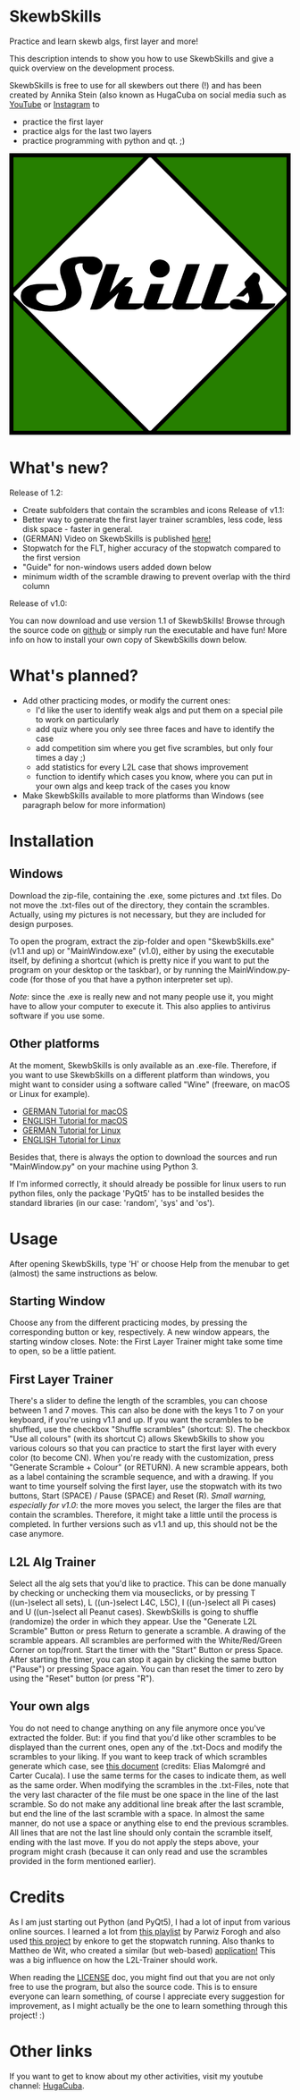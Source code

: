 # SkewbSkills
Practice and learn skewb algs, first layer and more!

This description intends to show you how to use SkewbSkills and give a quick 
overview on the development process.

SkewbSkills is free to use for all skewbers out there (!) and has been created 
by Annika Stein (also known as HugaCuba on social media such as 
[YouTube](https://www.youtube.com/channel/UCbqOLjnPUxAvBx2GB3tTZAw) or 
[Instagram](https://www.instagram.com/hugacuba/) to
+ practice the first layer
+ practice algs for the last two layers
+ practice programming with python and qt. ;)

![SkewbSkills Logo](logogreen.png)

# What's new?
Release of 1.2:
+ Create subfolders that contain the scrambles and icons
Release of v1.1:
+ Better way to generate the first layer trainer scrambles, less code, less 
disk space - faster in general.
+ (GERMAN) Video on SkewbSkills is published 
[here!](https://youtu.be/qSO3zM_-us4)
+ Stopwatch for the FLT, higher accuracy of the stopwatch compared to the 
first version
+ "Guide" for non-windows users added down below
+ minimum width of the scramble drawing to prevent overlap with the third 
column

Release of v1.0:

You can now download and use version 1.1 of SkewbSkills! Browse through 
the source code on [github](https://github.com/AnnikaStein/SkewbSkills) or 
simply run the executable and have fun! More info on how to install your 
own copy of SkewbSkills down below.

# What's planned?
+ Add other practicing modes, or modify the current ones:
   + I'd like the user to identify weak algs and put them on a special pile 
   to work on particularly
   + add quiz where you only see three faces and have to identify the case
   + add competition sim where you get five scrambles, but only four times 
   a day ;)
   + add statistics for every L2L case that shows improvement
   + function to identify which cases you know, where you can put in your 
   own algs and keep track of the cases you know
+ Make SkewbSkills available to more platforms than Windows (see paragraph 
below for more information)

# Installation
## Windows
Download the zip-file, containing the .exe, some pictures and .txt files. 
Do not move the .txt-files out of the directory, they contain the scrambles.
Actually, using my pictures is not necessary, but they are included for 
design purposes.

To open the program, extract the zip-folder and open "SkewbSkills.exe" 
(v1.1 and up) or "MainWindow.exe" (v1.0), either by using the executable 
itself, by defining a shortcut (which is pretty nice if you want to put the 
program on your desktop or the taskbar), or by running the MainWindow.py-code 
(for those of you that have a python interpreter set up).

*Note*: since the .exe is really new and not many people use it, you might 
have to allow your computer to execute it. This also applies to antivirus 
software if you use some.

## Other platforms

At the moment, SkewbSkills is only available as an .exe-file. Therefore, 
if you want to use SkewbSkills on a different platform than windows, you 
might want to consider using a software called "Wine" (freeware, on macOS 
or Linux for example). 

+ [GERMAN Tutorial for macOS](https://www.youtube.com/watch?v=rINx-ojfZSU)
+ [ENGLISH Tutorial for macOS](https://www.youtube.com/watch?v=Bz-nI4LW2Jw)
+ [GERMAN Tutorial for Linux](https://www.youtube.com/watch?v=Q8vpGNje67k)
+ [ENGLISH Tutorial for Linux](https://www.youtube.com/watch?v=lI09QLkqZiE)

Besides that, there is always the option to download the sources and run 
"MainWindow.py" on your machine using Python 3.

If I'm informed correctly, it should already be possible for linux users to 
run python files, only the package 'PyQt5' has to be installed besides the 
standard libraries (in our case: 'random', 'sys' and 'os').

# Usage
After opening SkewbSkills, type 'H' or choose Help from the menubar to get 
(almost) the same instructions as below.
## Starting Window
Choose any from the different practicing modes, by pressing the corresponding 
button or key, respectively. A new window appears, the starting window closes. 
Note: the First Layer Trainer might take some time to open, so be a little 
patient.

## First Layer Trainer
There's a slider to define the length of the scrambles, you can choose 
between 1 and 7 moves. This can also be done with the keys 1 to 7 on your 
keyboard, if you're using v1.1 and up. If you want the scrambles to be 
shuffled, use the checkbox "Shuffle scrambles" (shortcut: S). 
The checkbox "Use all colours" (with its shortcut C)
allows SkewbSkills to show you various colours so that you can practice to 
start the first layer with every color (to become CN). 
When you're ready with the customization, press "Generate Scramble + Colour" 
(or RETURN). A new scramble appears, both as a label containing the scramble 
sequence, and with a drawing.
If you want to time yourself solving the first layer, use the stopwatch with
its two buttons, Start (SPACE) / Pause (SPACE) and Reset (R).
*Small warning, especially for v1.0*: the more moves you select, the larger 
the files are that contain the scrambles. Therefore, it might take a little 
until the process is completed. In further versions such as v1.1 and up, this 
should not be the case anymore.

## L2L Alg Trainer
Select all the alg sets that you'd like to practice. This can be done manually
by checking or unchecking them via mouseclicks, or by pressing T ((un-)select
all sets), L ((un-)select L4C, L5C), I ((un-)select all Pi cases) and U 
((un-)select all Peanut cases).
SkewbSkills is going to shuffle (randomize) the order in which they appear.
Use the "Generate L2L Scramble" Button or press Return to generate a scramble. 
A drawing of the scramble appears. All scrambles are performed with the 
White/Red/Green Corner on top/front. Start the timer with the "Start" Button 
or press Space. After starting the timer, you can stop it again by clicking 
the same button ("Pause") or pressing Space again. You can than reset the 
timer to zero by using the "Reset" button (or press "R").

## Your own algs
You do not need to change anything on any file anymore once you've extracted 
the folder. But: if you find that you'd like other scrambles to be displayed 
than the current ones, open any of the .txt-Docs and modify the scrambles to 
your liking. If you want to keep track of which scrambles generate which case, 
see [this document](https://docs.google.com/spreadsheets/d/1j-SGlgZk20D3d2TyeiXhMWzeyTBuuix3Owgj9Q8rNbo/edit#gid=1743463298)
(credits: Elias Malomgré and Carter Cucala). I use the same terms for the 
cases to indicate them, as well as the same order.
When modifying the scrambles in the .txt-Files, note that the very last 
character of the file must be one space in the line of the last scramble. 
So do not make any additional line break after the last scramble, but end 
the line of the last scramble with a space.
In almost the same manner, do not use a space or anything else to end the 
previous scrambles. All lines that are not the last line should only contain 
the scramble itself, ending with the last move. If you do not apply the steps 
above, your program might crash (because it can only read and use the 
scrambles provided in the form mentioned earlier).

# Credits
As I am just starting out Python (and PyQt5), I had a lot of input from 
various online sources.
I learned a lot from [this playlist](https://www.youtube.com/playlist?list=PL1FgJUcJJ03uO70zDLDF3oaTu6s2QLOPa)
by Parwiz Forogh and also used [this project](https://github.com/enkore/qt-stop-watch.py/blob/master/qt-stop-watch.py) 
by enkore to get the stopwatch running. Also thanks to Mattheo de Wit, who 
created a similar (but web-based) [application!](https://yutu58.github.io/?fbclid=IwAR2cVMBE9LneUZ1J0XpDWPcTV2XjGsCDmXmTCIu4qhWUh7EJIDhA-f0eNTY)
This was a big influence on how the L2L-Trainer should work.

When reading the [LICENSE](https://github.com/AnnikaStein/SkewbSkills/blob/master/LICENSE) 
doc, you might find out that you are not only free to use the program, but 
also the source code. This is to ensure everyone can learn something, of 
course I appreciate every suggestion for improvement, as I might actually be 
the one to learn something through this project! :)

# Other links
If you want to get to know about my other activities, visit my 
youtube channel: [HugaCuba](https://www.youtube.com/channel/UCbqOLjnPUxAvBx2GB3tTZAw/).
